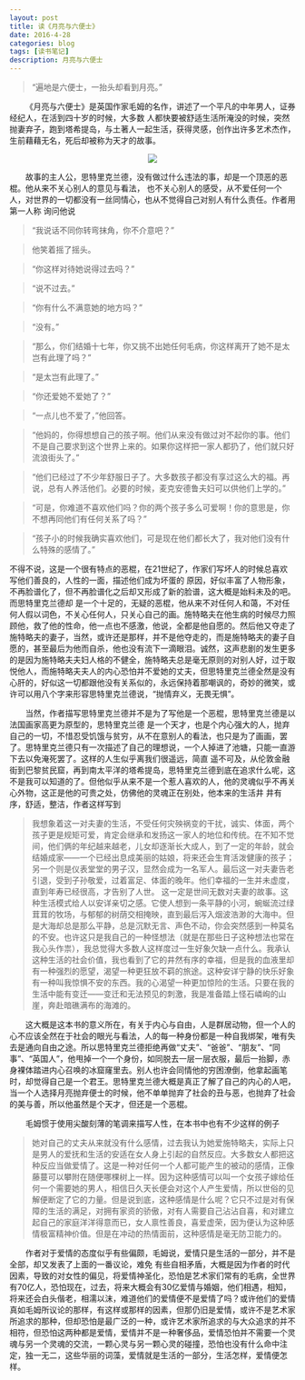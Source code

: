 ```yaml
---
layout: post
title: 读《月亮与六便士》
date: 2016-4-28
categories: blog
tags: [读书笔记]
description: 月亮与六便士
---
```





> “遍地是六便士，一抬头却看到月亮。”   


&emsp;&emsp;《月亮与六便士》是英国作家毛姆的名作，讲述了一个平凡的中年男人，证券经纪人，在活到四十岁的时候，大多数
人都快要被舒适生活所淹没的时候，突然抛妻弃子，跑到塔希提岛，与土著人一起生活，获得灵感，创作出许多艺术杰作，生前藉藉无名，死后却被称为天才的故事。

<center><img src="https://pic1.zhimg.com/054975041082e64aff650afed24f5798_b.png"></center>

&emsp;&emsp;故事的主人公，思特里克兰德，没有做过什么违法的事，却是一个顶恶的恶棍。他从来不关心别人的意见与看法，
也不关心别人的感受，从不爱任何一个人，对世界的一切都没有一丝同情心，也从不觉得自己对别人有什么责任。作者用第一人称
询问他说

> “我说话不同你转弯抹角，你不介意吧？”

>   他笑着摇了摇头。

>   “你这样对待她说得过去吗？”

>    “说不过去。”

>   “你有什么不满意她的地方吗？”

>    “没有。”

>   “那么，你们结婚十七年，你又挑不出她任何毛病，你这样离开了她不是太岂有此理了吗？”

>    “是太岂有此理了。”
    
>    “你还爱她不爱她了？”

>    “一点儿也不爱了，”他回答。

 >   “他妈的，你得想想自己的孩子啊。他们从来没有做过对不起你的事。他们不是自己要求到这个世界上来的。如果你这样把一家人都扔了，他们就只好流浪街头了。”

  >  “他们已经过了不少年舒服日子了。大多数孩子都没有享过这么大的福。再说，总有人养活他们。必要的时候，麦克安德鲁夫妇可以供他们上学的。”

>   “可是，你难道不喜欢他们吗？你的两个孩子多么可爱啊！你的意思是，你不想再同他们有任何关系了吗？”

 >   “孩子小的时候我确实喜欢他们，可是现在他们都长大了，我对他们没有什么特殊的感情了。” 


 不得不说，这是一个很有特点的恶棍，在21世纪了，作家们写坏人的时候总喜欢写他们善良的，人性的一面，描述他们成为坏蛋的
 原因，好似丰富了人物形象，不再脸谱化了，但不再脸谱化之后却又形成了新的脸谱，这大概是始料未及的吧。而思特里克兰德却
 是一个十足的，无疑的恶棍，他从来不对任何人和蔼，不对任何人假以词色，不关心任何人，只关心自己的画。施特略夫在他生病的时候尽力照顾他，救了他的性命，他一点也不感激，他说，全都是他自愿的。然后他又夺走了施特略夫的妻子，当然，或许还是那样，并不是他夺走的，而是施特略夫的妻子自愿的，甚至最后为他而自杀，他也没有流下一滴眼泪。诚然，这声悲剧的发生更多的是因为施特略夫夫妇人格的不健全，施特略夫总是毫无原则的对别人好，过于取悦他人，而施特略夫夫人的内心恐怕并不爱她的丈夫，但思特里克兰德全然是没有心肝的，好似这一切都跟他没有关系似的，永远保持着那嘲讽的，奇妙的微笑，或许可以用八个字来形容思特里克兰德说，“抛情弃义，无畏无惧”。

 

&emsp;&emsp;当然，作者描写思特里克兰德并不是为了写他是一个恶棍，思特里克兰德是以法国画家高更为原型的，思特里克兰德
是一个天才，也是个内心强大的人，抛弃自己的一切，不惜忍受饥饿与贫穷，从不在意别人的看法，也只是为了画画，罢了。思特里克兰德只有一次描述了自己的理想说，一个人掉进了池塘，只能一直游下去以免淹死罢了。这样的人生似乎离我们很遥远，简直
遥不可及，从伦敦金融街到巴黎贫民窟，再到南太平洋的塔希提岛，思特里克兰德到底在追求什么呢，这不是我可以知道的了。但他似乎从来不是一个惹人喜欢的人，他的灵魂似乎不再关心外物，这正是他的可贵之处，仿佛他的灵魂正在别处，他本来的生活井
井有序，舒适，整洁，作者这样写到  

>我想象着这一对夫妻的生活，不受任何灾殃祸变的干扰，诚实、体面，两个孩子更是规矩可爱，肯定会继承和发扬这一家人的地位和传统。在不知不觉间，他们俩的年纪越来越老，儿女却逐渐长大成人，到了一定的年龄，就会结婚成家——一个已经出息成美丽的姑娘，将来还会生育活泼健康的孩子；另一个则是仪表堂堂的男子汉，显然会成为一名军人。最后这一对夫妻告老引退，受到子孙敬爱，过着富足、体面的晚年。他们幸福的一生并未虚度，直到年寿已经很高，才告别了人世。 
这一定是世间无数对夫妻的故事。这种生活模式给人以安详亲切之感。它使人想到一条平静的小河，蜿蜒流过绿茸茸的牧场，与郁郁的树荫交相掩映，直到最后泻入烟波浩渺的大海中。但是大海却总是那么平静，总是沉默无言、声色不动，你会突然感到一种莫名的不安。也许这只是我自己的一种怪想法（就是在那些日子这种想法也常在我心头作祟），我总觉得大多数人这样度过一生好象欠缺一点什么。我承认这种生活的社会价值，我也看到了它的井然有序的幸福，但是我的血液里却有一种强烈的愿望，渴望一种更狂放不羁的旅途。这种安详宁静的快乐好象有一种叫我惊惧不安的东西。我的心渴望一种更加惊险的生活。只要在我的生活中能有变迁——变迁和无法预见的刺激，我是准备踏上怪石嶙峋的山崖，奔赴暗礁满布的海滩的。


&emsp;&emsp;这大概是这本书的意义所在，有关于内心与自由，人是群居动物，但一个人的心不应该全然在于社会的眼光与看法，人的每一种身份都是一种自我绑架，唯有失去是通向自由之途。所以思特里克兰德拒绝再做“丈夫”、“爸爸”、“朋友”、“同事”、“英国人”，他甩掉一个一个身份，如同脱去一层一层衣服，最后一抬脚，赤身裸体踏进内心召唤的冰窟窿里去。别人也许会同情他的穷困潦倒，他拿起画笔时，却觉得自己是一个君王。思特里克兰德大概是真正了解了自己的内心的人吧，当一个人选择月亮抛弃便士的时候，他不单单抛弃了社会的丑与恶，也抛弃了社会的美与善，所以他虽然是个天才，但还是一个恶棍。 


&emsp;&emsp;毛姆惯于使用尖酸刻薄的笔调来描写人性，在本书中也有不少这样的例子  

> 她对自己的丈夫从来就没有什么感情，过去我认为她爱施特略夫，实际上只是男人的爱抚和生活的安适在女人身上引起的自然反应。大多数女人都把这种反应当做爱情了。这是一种对任何一个人都可能产生的被动的感情，正像藤蔓可以攀附在随便哪棵树上一样。因为这种感情可以叫一个女孩子嫁给任何一个需要她的男人，相信日久天长便会对这个人产生爱情，所以世俗的见解便断定了它的力量。但是说到底，这种感情是什么呢？它只不过是对有保障的生活的满足，对拥有家资的骄傲，对有人需要自己沾沾自喜，和对建立起自己的家庭洋洋得意而已，女人禀性善良，喜爱虚荣，因为便认为这种感情极富精神价值。但是在冲动的热情面前，这种感情是毫无防卫能力的。

&emsp;&emsp;作者对于爱情的态度似乎有些偏颇，毛姆说，爱情只是生活的一部分，并不是全部，却又发表了上面的一番议论，难免 有些自相矛盾，大概是因为作者的时代因素，导致的对女性的偏见，将爱情神圣化，恐怕是艺术家们常有的毛病，全世界有70亿人，恐怕现在，过去，将来大概会有30亿爱情与婚姻，他们相遇，相知，将来还会白头偕老，相濡以沫，难道他们的爱情便不是爱情了吗？或许他们的爱情真如毛姆所议论的那样，有这样或那样的因素，但那仍旧是爱情，或许不是艺术家所追求的那种，但却恐怕是最广泛的一种，或许艺术家所追求的与大众追求的并不相符，但恐怕这两种都是爱情，爱情并不是一种奢侈品，爱情恐怕并不需要一个灵魂与另一个灵魂的交流，一颗心灵与另一颗心灵的碰撞，恐怕也没有什么命中注定，独一无二，这些华丽的词藻，爱情就是生活的一部分，生活怎样，爱情便怎样。





		













